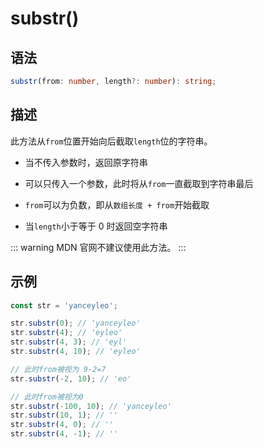 # substr()

## 语法

```ts
substr(from: number, length?: number): string;
```

## 描述

此方法从`from`位置开始向后截取`length`位的字符串。

- 当不传入参数时，返回原字符串

- 可以只传入一个参数，此时将从`from`一直截取到字符串最后

- `from`可以为负数，即从`数组长度 + from`开始截取

- 当`length`小于等于 0 时返回空字符串

::: warning
MDN 官网不建议使用此方法。
:::

## 示例

```js
const str = 'yanceyleo';

str.substr(0); // 'yanceyleo'
str.substr(4); // 'eyleo'
str.substr(4, 3); // 'eyl'
str.substr(4, 10); // 'eyleo'

// 此时from被视为 9-2=7
str.substr(-2, 10); // 'eo'

// 此时from被视为0
str.substr(-100, 10); // 'yanceyleo'
str.substr(10, 1); // ''
str.substr(4, 0); // ''
str.substr(4, -1); // ''
```